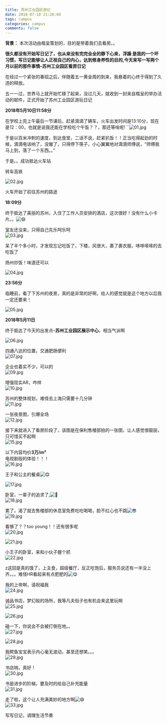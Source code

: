 ```yaml
---
title: 苏州工业园区游记
date: 2018-07-10 21:26:04
tags: campus
categories: campus
comments: false
---
```


**背景：**  本次活动由楷呈策划的，目的是带着我们去看房。。

<!--more-->

  **很久都没有开始写日记了，也从来没有完完全全的静下心来，浮躁 是我的一个坏习惯，写日记能够让人正视自己的内心，达到修身养性的目的,今天来写一写两个月以前的那件事情–苏州工业园区看房日记**

   在经过一个紧张的春招之后，伴随着五一黄金周的到来，我悬着的心终于得到了久违的释放。

五一一过，世界马上就开始忙碌了起来，没过几天，就收到一封来自楷呈的举办活动的邮件，正式开始了苏州工业园区游玩日记

**2018年5月10日11:58分**

  在学校上完上午最后一节课后，赶紧滴滴了辆车，火车出发时间是13:10分，现在是12：00，也就是说我还能在学校吃个午饭？？，那还等啥呢!
``![01.jpg](苏州工业园区游记/image/01-cb7a9fd5.jpg)

于是以百米冲刺的速度，到达食堂，二话不说，赶紧扒饭！！正当吃得起劲的时候，滴滴电话响了，没辙了，只得停下筷子，小心翼翼地对滴滴师傅说，“师傅我马上到，落了一个东西。。”

于是。。成功抵达火车站


转车高铁

![02.jpg](苏州工业园区游记/image/02-25db5a83.jpg)


火车开始了前往苏州的路途

**18:09分**

  终于抵达了美丽的苏州，入住了工作人员安排的酒店，这次很好！没有什么小卡片。。![:smile:](http://120.79.189.227:8080/solo1/js/lib/emojify.js-1.1.0/images/basic/smile.png)

室友还没来，只得自己先乐呵乐呵  
![03.jpg](苏州工业园区游记/image/03-833d0a48.jpg)


呆了半个多小时，才发现忘记吃饭了，下楼，风很大，裹了裹衣服，哆哆嗦嗦的去吃饭了

扬州炒饭！味道还可以

![04.jpg](苏州工业园区游记/image/04-16a7870e.jpg)


**23:56分**

临睡前，看了下苏州的夜景，真的是非常的好啊，给人的感觉就是这个地方以后我一定还要来！

![05.jpg](苏州工业园区游记/image/05-8ee015d5.jpg)

**2018年5月11日**

终于抵达了今天的出发点–**苏州工业园区展示中心**，相当气派啊

![06.jpg](苏州工业园区游记/image/06-b474540f.jpg)


四通八达的位置，交通肥肠便利  
![07.jpg](苏州工业园区游记/image/07-f63bc866.jpg)


企业也着实不少，可以的  
![09.jpg](苏州工业园区游记/image/09-6b237511.jpg)


增强现实AR，咋样  
![10.jpg](苏州工业园区游记/image/10-1b556673.jpg)


苏州的整体规划，难怪去上海只需要十几分钟  
![11.jpg](苏州工业园区游记/image/11-e37e3798.jpg)


一张夜景图，引爆全场  
![12.jpg](苏州工业园区游记/image/12-61d62c31.jpg)


接下来就进入了看房阶段了，该图是在保利售楼部拍的一张图，让人感觉很靓丽，只可惜买不起啊  
![15.jpg](苏州工业园区游记/image/15-c9aa66ee.jpg)


以下内容均价**3万/m²**  
电视剧般的体验！！！  
![16.jpg](苏州工业园区游记/image/16-69083a1a.jpg)


王子和公主的餐桌![:yum:](http://120.79.189.227:8080/solo1/js/lib/emojify.js-1.1.0/images/basic/yum.png)

![17.jpg](苏州工业园区游记/image/17-0bc37b46.jpg)


卧室，一辈子的追求了,![:eyes:](http://120.79.189.227:8080/solo1/js/lib/emojify.js-1.1.0/images/basic/eyes.png)  
![18.jpg](苏州工业园区游记/image/18-47a9acaf.jpg)


累了，渴了就去售楼部的休息室免费吃吃喝喝，脸不红心也不跳![:sunglasses:](http://120.79.189.227:8080/solo1/js/lib/emojify.js-1.1.0/images/basic/sunglasses.png)  
![19.jpg](苏州工业园区游记/image/19-8c36cb41.jpg)


看够了？？too young！！还有很多呢  
![20.jpg](苏州工业园区游记/image/20-a0dc08b6.jpg)


![21.jpg](苏州工业园区游记/image/21-58f0c8b2.jpg)


小王子的卧室，来和小伙子握个抓  
![22.jpg](苏州工业园区游记/image/22-53b0b3ff.jpg)


z这回是真的饿了，上主食，超级餐厅，反正吃饱后，服务员说还有一半没上齐。。。难怪HR看起来有点肥肥的![:yum:](http://120.79.189.227:8080/solo1/js/lib/emojify.js-1.1.0/images/basic/yum.png)



我的上帝啊，请祝福我  
![24.jpg](苏州工业园区游记/image/24-2d4f8d4e.jpg)


诚品书店，梦幻般的场所，我等凡夫俗子也有机会来这里玩啊  
![25.jpg](苏州工业园区游记/image/25-9914a7c4.jpg)

![26.jpg](苏州工业园区游记/image/26-9dffdb76.jpg)


碰一下，你说会不会被打倒在地。。  
![27.jpg](苏州工业园区游记/image/27-df73c3f3.jpg)


![28.jpg](苏州工业园区游记/image/28-677b7180.jpg)


我鳄鱼宝宝表示内心毫无波动，甚至还想笑。。。  
![29.jpg](苏州工业园区游记/image/29-2b282816.jpg)


书店呐，真好！  
![30.jpg](苏州工业园区游记/image/30-4d5813b6.jpg)


书是进步的阶梯，要及时的给自己补充能量  
![31.jpg](苏州工业园区游记/image/31-fa20280b.jpg)


走了啦，这个让人充满美妙的地方啊![:smile:](http://120.79.189.227:8080/solo1/js/lib/emojify.js-1.1.0/images/basic/smile.png)  
![33.jpg](苏州工业园区游记/image/33-3557d72a.jpg)


写写日记，调理生活节奏